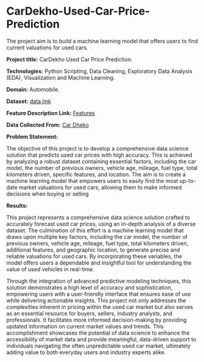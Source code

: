 # CarDekho-Used-Car-Price-Prediction
The project aim is to build a machine learning model that offers users to find current valuations for used cars.

**Project title:** CarDekho Used Car Price Prediction.

**Technologies:** Python Scripting, Data Cleaning, Exploratory Data Analysis (EDA), Visualization and Machine Learning.

**Domain:** Automobile.

**Dataset:** [data link](https://drive.google.com/drive/folders/16U7OH7URsCW0rf91cwyDqEgd9UoeZAJh)

**Feature Description Link:** [Features](https://docs.google.com/document/d/1hxW7IvCX5806H0IsG2Zg9WnVIpr2ZPueB4AElMTokGs/edit)

**Data Collected From:** [Car Dheko](https://www.cardekho.com/usedCars)


**Problem Statement:**

The objective of this project is to develop a comprehensive data science solution that predicts used car prices with high accuracy. This is achieved by analyzing a robust dataset containing essential factors, including the car model, the number of previous owners, vehicle age, mileage, fuel type, total kilometers driven, specific features, and location. The aim is to create a machine learning model that empowers users to easily find the most up-to-date market valuations for used cars, allowing them to make informed decisions when buying or selling

**Results:**

This project represents a comprehensive data science solution crafted to accurately forecast used car prices, using an in-depth analysis of a diverse dataset. The culmination of this effort is a machine learning model that draws upon multiple key factors, including the car model, the number of previous owners, vehicle age, mileage, fuel type, total kilometers driven, additional features, and geographic location, to generate precise and reliable valuations for used cars. By incorporating these variables, the model offers users a dependable and insightful tool for understanding the value of used vehicles in real-time.

Through the integration of advanced predictive modeling techniques, this solution demonstrates a high level of accuracy and sophistication, empowering users with a user-friendly interface that ensures ease of use while delivering actionable insights. This project not only addresses the complexities inherent in pricing within the used car market but also serves as an essential resource for buyers, sellers, industry analysts, and professionals. It facilitates more informed decision-making by providing updated information on current market values and trends. This accomplishment showcases the potential of data science to enhance the accessibility of market data and provide meaningful, data-driven support to individuals navigating the often unpredictable used car market, ultimately adding value to both everyday users and industry experts alike.


